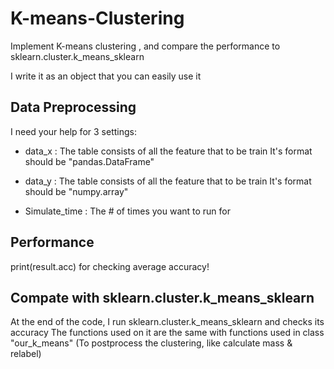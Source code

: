 # K-means-Clustering
Implement K-means clustering , and compare the performance to sklearn.cluster.k_means_sklearn

I write it as an object that you can easily use it

## Data Preprocessing
 I need your help for 3 settings:
 
 - data_x : The table consists of all the feature that to be train
         It's format should be "pandas.DataFrame"   
         
 - data_y : The table consists of all the feature that to be train
         It's format should be "numpy.array"        
         
 - Simulate_time : The # of times you want to run for       

## Performance
print(result.acc) for checking average accuracy!

## Compate with sklearn.cluster.k_means_sklearn
At the end of the code, I run sklearn.cluster.k_means_sklearn and checks its accuracy
The functions used on it are the same with functions used in class "our_k_means"
(To postprocess the clustering, like calculate mass & relabel)
